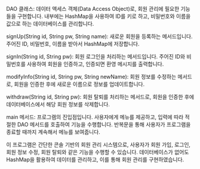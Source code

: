 DAO 클래스: 데이터 액세스 객체(Data Access Object)로, 회원 관리에 필요한 기능들을 구현합니다. 내부에는 HashMap을 사용하여 ID를 키로 하고, 비밀번호와 이름을 값으로 하는 데이터베이스를 관리합니다.

signUp(String id, String pw, String name): 새로운 회원을 등록하는 메서드입니다. 주어진 ID, 비밀번호, 이름을 받아서 HashMap에 저장합니다.

signIn(String id, String pw): 회원 로그인을 처리하는 메서드입니다. 주어진 ID와 비밀번호를 사용하여 회원을 인증하고, 인증되면 환영 메시지를 출력합니다.

modifyInfo(String id, String pw, String newName): 회원 정보를 수정하는 메서드로, 회원을 인증한 후에 새로운 이름으로 정보를 업데이트합니다.

withdraw(String id, String pw): 회원 탈퇴를 처리하는 메서드로, 회원을 인증한 후에 데이터베이스에서 해당 회원 정보를 삭제합니다.

main 메서드: 프로그램의 진입점입니다. 사용자에게 메뉴를 제공하고, 입력에 따라 적절한 DAO 메서드를 호출하여 기능을 수행합니다. 반복문을 통해 사용자가 프로그램을 종료할 때까지 계속해서 메뉴를 보여줍니다.

이 프로그램은 간단한 콘솔 기반의 회원 관리 시스템으로, 사용자가 회원 가입, 로그인, 회원 정보 수정, 회원 탈퇴와 같은 기능을 수행할 수 있습니다. 데이터베이스가 없어도 HashMap을 활용하여 데이터를 관리하고, 이를 통해 회원 관리를 구현하였습니다.
